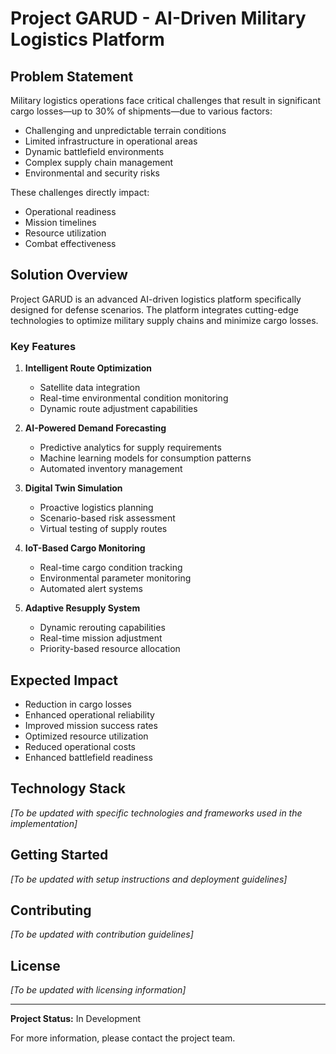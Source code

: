 # Project GARUD - AI-Driven Military Logistics Platform

## Problem Statement

Military logistics operations face critical challenges that result in significant cargo losses—up to 30% of shipments—due to various factors:

- Challenging and unpredictable terrain conditions
- Limited infrastructure in operational areas
- Dynamic battlefield environments
- Complex supply chain management
- Environmental and security risks

These challenges directly impact:
- Operational readiness
- Mission timelines
- Resource utilization
- Combat effectiveness

## Solution Overview

Project GARUD is an advanced AI-driven logistics platform specifically designed for defense scenarios. The platform integrates cutting-edge technologies to optimize military supply chains and minimize cargo losses.

### Key Features

1. **Intelligent Route Optimization**
   - Satellite data integration
   - Real-time environmental condition monitoring
   - Dynamic route adjustment capabilities

2. **AI-Powered Demand Forecasting**
   - Predictive analytics for supply requirements
   - Machine learning models for consumption patterns
   - Automated inventory management

3. **Digital Twin Simulation**
   - Proactive logistics planning
   - Scenario-based risk assessment
   - Virtual testing of supply routes

4. **IoT-Based Cargo Monitoring**
   - Real-time cargo condition tracking
   - Environmental parameter monitoring
   - Automated alert systems

5. **Adaptive Resupply System**
   - Dynamic rerouting capabilities
   - Real-time mission adjustment
   - Priority-based resource allocation

## Expected Impact

- Reduction in cargo losses
- Enhanced operational reliability
- Improved mission success rates
- Optimized resource utilization
- Reduced operational costs
- Enhanced battlefield readiness

## Technology Stack

*[To be updated with specific technologies and frameworks used in the implementation]*

## Getting Started

*[To be updated with setup instructions and deployment guidelines]*

## Contributing

*[To be updated with contribution guidelines]*

## License

*[To be updated with licensing information]*

---

**Project Status:** In Development

For more information, please contact the project team. 
